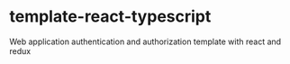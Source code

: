 # template-react-typescript
Web application authentication and authorization template with react and redux
